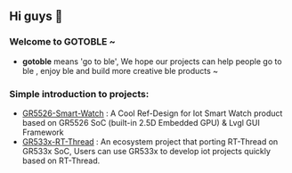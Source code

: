 ## Hi guys 👋

### Welcome to GOTOBLE ~

- **gotoble** means 'go to ble', We hope our projects can help people go to ble , enjoy ble and build more creative ble products ~

### Simple introduction to projects:

- [GR5526-Smart-Watch](https://github.com/gotoble/GR5526-Smart-Watch) : A Cool Ref-Design for Iot Smart Watch product based on GR5526 SoC (built-in 2.5D Embedded GPU) & Lvgl GUI Framework  
- [GR533x-RT-Thread](https://github.com/gotoble/GR533x-RT-Thread) : An ecosystem project that porting RT-Thread on GR533x SoC, Users can use GR533x to develop iot projects quickly based on RT-Thread. 




<!--

**Here are some ideas to get you started:**

🙋‍♀️ A short introduction - what is your organization all about?
🌈 Contribution guidelines - how can the community get involved?
👩‍💻 Useful resources - where can the community find your docs? Is there anything else the community should know?
🍿 Fun facts - what does your team eat for breakfast?
🧙 Remember, you can do mighty things with the power of [Markdown](https://docs.github.com/github/writing-on-github/getting-started-with-writing-and-formatting-on-github/basic-writing-and-formatting-syntax)
-->
